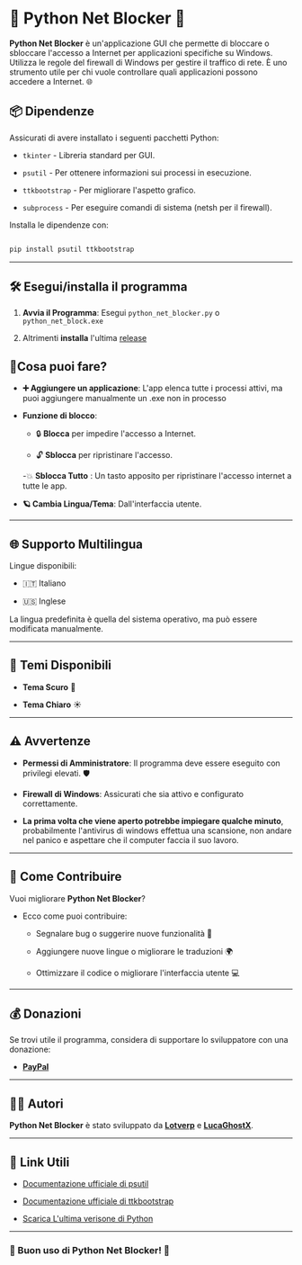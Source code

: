 # 🐍 Python Net Blocker 🚫

  

**Python Net Blocker** è un'applicazione GUI che permette di bloccare o sbloccare l'accesso a Internet per applicazioni specifiche su Windows. Utilizza le regole del firewall di Windows per gestire il traffico di rete. È uno strumento utile per chi vuole controllare quali applicazioni possono accedere a Internet. 🌐

  

## 📦 Dipendenze

  

Assicurati di avere installato i seguenti pacchetti Python:

  

-  `tkinter` - Libreria standard per GUI.

-  `psutil` - Per ottenere informazioni sui processi in esecuzione.

-  `ttkbootstrap` - Per migliorare l'aspetto grafico.

-  `subprocess` - Per eseguire comandi di sistema (netsh per il firewall).

  

Installa le dipendenze con:

  

```bash

pip install psutil ttkbootstrap

```

  

---

  

## 🛠️ Esegui/installa il programma

  

1.  **Avvia il Programma**: Esegui `python_net_blocker.py` o `python_net_block.exe`

2.  Altrimenti **installa** l'ultima [release](https://github.com/Lotverp/Python-Net-Blocker/releases)  

## 🎰Cosa puoi fare?


-  **➕ Aggiungere un applicazione**:  L'app elenca tutte i processi attivi, ma puoi aggiungere manualmente un .exe non in processo

-  **Funzione di blocco**:

	- 🔒 **Blocca** per impedire l'accesso a Internet.

	- 🔓 **Sblocca** per ripristinare l'accesso.

	-💥 **Sblocca Tutto** :  Un tasto apposito per ripristinare l'accesso internet a tutte le app.

-  **🪐 Cambia Lingua/Tema**: Dall'interfaccia utente.

  

---

  

## 🌐 Supporto Multilingua

  

Lingue disponibili:

- 🇮🇹 Italiano

- 🇺🇸 Inglese

  

La lingua predefinita è quella del sistema operativo, ma può essere modificata manualmente.

  

---

  

## 🎨 Temi Disponibili

  

-  **Tema Scuro** 🌙

-  **Tema Chiaro** ☀️

  

---

  

## ⚠️ Avvertenze

  

-  **Permessi di Amministratore**: Il programma deve essere eseguito con privilegi elevati. 🛡️

-  **Firewall di Windows**: Assicurati che sia attivo e configurato correttamente.
-  **La prima volta che viene aperto potrebbe impiegare qualche minuto**, probabilmente l'antivirus di windows effettua una scansione, non andare nel panico e aspettare che il computer faccia il suo lavoro.

  

---

  

## 🚀 Come Contribuire

  

Vuoi migliorare **Python Net Blocker**?

- Ecco come puoi contribuire:

  

	- Segnalare bug o suggerire nuove funzionalità 🐛

	-  Aggiungere nuove lingue o migliorare le traduzioni 🌍

	-  Ottimizzare il codice o migliorare l'interfaccia utente 💻

---

  

## 💰 Donazioni

  

Se trovi utile il programma, considera di supportare lo sviluppatore con una donazione:

  

-  [**PayPal**](https://paypal.me/GabrielPolverini) 

  
---

  

## 👨‍💻 Autori

  

**Python Net Blocker** è stato sviluppato da **[Lotverp](https://github.com/Lotverp)** e **[LucaGhostX](https://github.com/LucaGhostX)**.

  

   

---

  

## 🔗 Link Utili

  

- [Documentazione ufficiale di psutil](https://psutil.readthedocs.io/)

- [Documentazione ufficiale di ttkbootstrap](https://ttkbootstrap.readthedocs.io/)

- [Scarica L'ultima verisone di Python](https://www.python.org/downloads/) 

  

---

  

### 🚀 Buon uso di Python Net Blocker! 🎉
